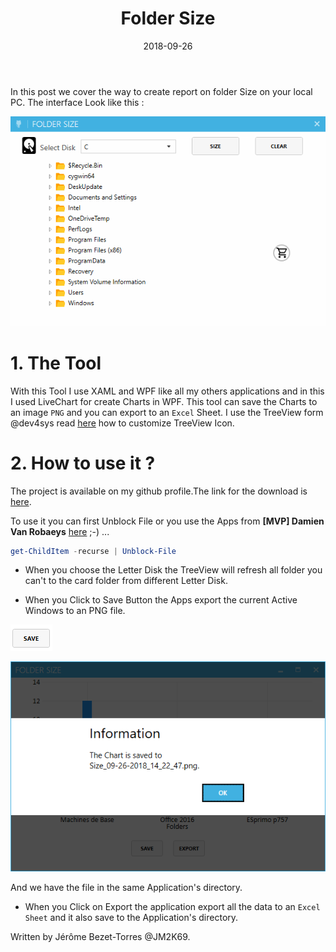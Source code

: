 ﻿---
layout: post
title: "Folder Size"
date: 2018-09-26
tags: [PowerShell,WPF,XAML, ]
---
 
In this post we cover the way to create report on folder Size on your local PC. The interface Look like this :

![ComputerSection](/img/Size.gif)

# 1.  The Tool

With this Tool I use XAML and WPF like all my others applications and in this I used LiveChart for create Charts in WPF. This tool can save the Charts to an image `PNG` and you can export to an `Excel` Sheet. I use the TreeView form @dev4sys read [here](https://www.dev4sys.com/2018/04/powershell-wpf-customize-treeview-icon.html) how to customize TreeView Icon.


# 2.  How to use it ?

The project is available on my github profile.The link for the download is [here]( https://github.com/JM2K69/Powershell_WPF_GUI/tree/master/Projects/Size).

To use it you can first Unblock File or you use the Apps from **[MVP] Damien Van Robaeys** [here](http://www.systanddeploy.com/2018/08/unblock-your-downloaded-files-with.html) ;-) ...
```powershell
get-ChildItem -recurse | Unblock-File
```

* When you choose the Letter Disk the TreeView will refresh all folder you can't to the card folder from different Letter Disk.

* When you Click to Save Button the Apps export the current Active Windows to an PNG file.

![ComputerSection](/img/Save.png)

![ComputerSection](/img/Export.png)

And we have the file in the same Application's directory.

* When you Click on Export the application export all the data to an `Excel Sheet` and it also save to the Application's directory.

Written by Jérôme Bezet-Torres @JM2K69.
